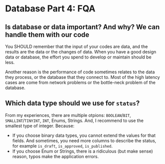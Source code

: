 # Database Part 4: FQA

## Is database or data important? And why? We can handle them with our code

You SHOULD remember that the input of your codes are data, and the results are the data or the changes of data. When you have a good design data or database, the effort you spend to develop or maintain should be less.

Another reason is the performance of code sometimes relates to the data they process, or the database that they connect to. Most of the high latency cases are come from network problems or the bottle-neck problem of the database.

## Which data type should we use for `status`?

From my experiences, there are multiple otpions: `BOOLEAN`/`BIT`, `SMALLINT`/`TINYINT`, `INT`, Enums, Strings. And, I recommend to use the smallest type of integer. Because:

- If you choose binary data types, you cannot extend the values for that fields. And sometimes, you need more columns to describe the status, for example `is_draft`, `is_approved`, `is_published`.
- If you choose Enum or Strings, there is a ridiculous (but make sense) reason, typos make the application errors.

